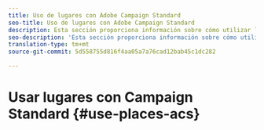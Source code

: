 ```yaml
---
title: Uso de lugares con Adobe Campaign Standard
seo-title: Uso de lugares con Adobe Campaign Standard
description: Esta sección proporciona información sobre cómo utilizar los lugares con Adobe Campaign Standard.
seo-description: 'Esta sección proporciona información sobre cómo utilizar los lugares con Adobe Campaign Standard. '
translation-type: tm+mt
source-git-commit: 5d558755d816f4aa05a7a76cad12bab45c1dc282

---
```



# Usar lugares con Campaign Standard {#use-places-acs}
